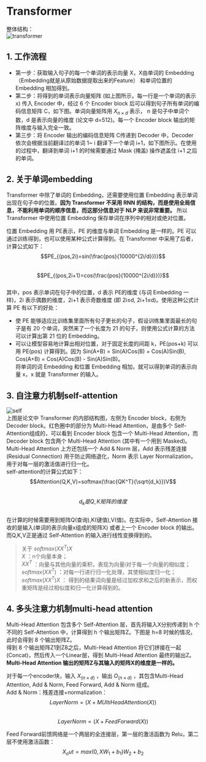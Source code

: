 # Transformer  
整体结构：  
![transformer](https://pic4.zhimg.com/80/v2-4544255f3f24b7af1e520684ae38403f_720w.webp)  
## 1. 工作流程  
* 第一步：获取输入句子的每一个单词的表示向量 X，X由单词的 Embedding（Embedding就是从原始数据提取出来的Feature） 和单词位置的 Embedding 相加得到。  
* 第二步：将得到的单词表示向量矩阵 (如上图所示，每一行是一个单词的表示 x) 传入 Encoder 中，经过 6 个 Encoder block 后可以得到句子所有单词的编码信息矩阵 C，如下图。单词向量矩阵用 $X_{n×d}$ 表示， n 是句子中单词个数，d 是表示向量的维度 (论文中 d=512)。每一个 Encoder block 输出的矩阵维度与输入完全一致。  
* 第三步：将 Encoder 输出的编码信息矩阵 C传递到 Decoder 中，Decoder 依次会根据当前翻译过的单词 1~ i 翻译下一个单词 i+1，如下图所示。在使用的过程中，翻译到单词 i+1 的时候需要通过 Mask (掩盖) 操作遮盖住 i+1 之后的单词。  

## 2. 关于单词embedding 
Transformer 中除了单词的 Embedding，还需要使用位置 Embedding 表示单词出现在句子中的位置。**因为 Transformer 不采用 RNN 的结构，而是使用全局信息，不能利用单词的顺序信息，而这部分信息对于 NLP 来说非常重要。** 所以 Transformer 中使用位置 Embedding 保存单词在序列中的相对或绝对位置。  

位置 Embedding 用 PE表示，PE 的维度与单词 Embedding 是一样的。PE 可以通过训练得到，也可以使用某种公式计算得到。在 Transformer 中采用了后者，计算公式如下：  
$$PE_{(pos,2i)=sin(\frac{pos}{10000^{2i/d}})}$$  
$$PE_{(pos,2i+1)=cos(\frac{pos}{10000^{2i/d}})}$$  
其中，pos 表示单词在句子中的位置，d 表示 PE的维度 (与词 Embedding 一样)，2i 表示偶数的维度，2i+1 表示奇数维度 (即 2i≤d, 2i+1≤d)。使用这种公式计算 PE 有以下的好处：  

* 使 PE 能够适应比训练集里面所有句子更长的句子，假设训练集里面最长的句子是有 20 个单词，突然来了一个长度为 21 的句子，则使用公式计算的方法可以计算出第 21 位的 Embedding。  
* 可以让模型容易地计算出相对位置，对于固定长度的间距 k，PE(pos+k) 可以用 PE(pos) 计算得到。因为 Sin(A+B) = Sin(A)Cos(B) + Cos(A)Sin(B), Cos(A+B) = Cos(A)Cos(B) - Sin(A)Sin(B)。  
将单词的词 Embedding 和位置 Embedding 相加，就可以得到单词的表示向量 x，x 就是 Transformer 的输入。  

## 3. 自注意力机制self-attention  
![self](https://pic4.zhimg.com/80/v2-f6380627207ff4d1e72addfafeaff0bb_720w.webp)  
上图是论文中 Transformer 的内部结构图，左侧为 Encoder block，右侧为 Decoder block。红色圈中的部分为 Multi-Head Attention，是由多个 Self-Attention组成的，可以看到 Encoder block 包含一个 Multi-Head Attention，而 Decoder block 包含两个 Multi-Head Attention (其中有一个用到 Masked)。Multi-Head Attention 上方还包括一个 Add & Norm 层，Add 表示残差连接 (Residual Connection) 用于防止网络退化，Norm 表示 Layer Normalization，用于对每一层的激活值进行归一化。  
self-attention的计算公式如下：  
$$Attention(Q,K,V)=softmax(\frac{QK^T}{\sqrt{d_k}})V$$  
$$d_k是Q,K矩阵的维度$$   
在计算的时候需要用到矩阵Q(查询),K(键值),V(值)。在实际中，Self-Attention 接收的是输入(单词的表示向量x组成的矩阵X) 或者上一个 Encoder block 的输出。而Q,K,V正是通过 Self-Attention 的输入进行线性变换得到的。  
> 关于 $softmax(XX^T)X$   
> $X$ ：n个向量本身；  
> $XX^T$ ：向量与其他向量的乘积，表现为向量i对于每一个向量的相似度；  
> $softmax(XX^T)$ ：对每一行进行归一化处理，其使相似度归一化；  
> $softmax(XX^T)X$ ： 得到的结果词向量是经过加权求和之后的新表示，而权重矩阵是经过相似度和归一化计算得到的。  

## 4. 多头注意力机制multi-head attention  
Multi-Head Attention 包含多个 Self-Attention 层，首先将输入X分别传递到 h 个不同的 Self-Attention 中，计算得到 h 个输出矩阵Z。下图是 h=8 时候的情况，此时会得到 8 个输出矩阵Z。  
得到 8 个输出矩阵Z1到Z8之后，Multi-Head Attention 将它们拼接在一起 (Concat)，然后传入一个Linear层，得到 Multi-Head Attention 最终的输出Z。**Multi-Head Attention 输出的矩阵Z与其输入的矩阵X的维度是一样的。**  

对于每一个encoder块，输入 $X_(n×d)$ ，输出 $O_(n×d)$ ，其包含Multi-Head Attention, Add & Norm, Feed Forward, Add & Norm 组成。  
Add & Norm：残差连接+normalization：  
$$LayerNorm=(X+MUltiHeadAttention(X))$$  
$$LayerNorm=(X+FeedForward(X))$$  

Feed Forward前馈网络是一个两层的全连接层，第一层的激活函数为 Relu，第二层不使用激活函数：  
$$X_out=max(0,XW_1+b_1)W_2+b_2$$  



